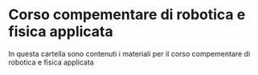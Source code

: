 # Corso compementare di robotica e fisica applicata

In questa cartella sono contenuti i materiali per il corso compementare di robotica e fisica applicata
